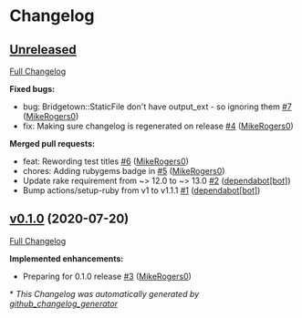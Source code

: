 # Changelog

## [Unreleased](https://github.com/MikeRogers0/bridgetown-minify-html/tree/HEAD)

[Full Changelog](https://github.com/MikeRogers0/bridgetown-minify-html/compare/v0.1.0...HEAD)

**Fixed bugs:**

- bug: Bridgetown::StaticFile don't have output\_ext - so ignoring them [\#7](https://github.com/MikeRogers0/bridgetown-minify-html/pull/7) ([MikeRogers0](https://github.com/MikeRogers0))
- fix: Making sure changelog is regenerated on release [\#4](https://github.com/MikeRogers0/bridgetown-minify-html/pull/4) ([MikeRogers0](https://github.com/MikeRogers0))

**Merged pull requests:**

- feat: Rewording test titles [\#6](https://github.com/MikeRogers0/bridgetown-minify-html/pull/6) ([MikeRogers0](https://github.com/MikeRogers0))
- chores: Adding rubygems badge in [\#5](https://github.com/MikeRogers0/bridgetown-minify-html/pull/5) ([MikeRogers0](https://github.com/MikeRogers0))
- Update rake requirement from ~\> 12.0 to ~\> 13.0 [\#2](https://github.com/MikeRogers0/bridgetown-minify-html/pull/2) ([dependabot[bot]](https://github.com/apps/dependabot))
- Bump actions/setup-ruby from v1 to v1.1.1 [\#1](https://github.com/MikeRogers0/bridgetown-minify-html/pull/1) ([dependabot[bot]](https://github.com/apps/dependabot))

## [v0.1.0](https://github.com/MikeRogers0/bridgetown-minify-html/tree/v0.1.0) (2020-07-20)

[Full Changelog](https://github.com/MikeRogers0/bridgetown-minify-html/compare/5ce9f22631f178ecf164501e7d28d6dee902ce9c...v0.1.0)

**Implemented enhancements:**

- Preparing for 0.1.0 release [\#3](https://github.com/MikeRogers0/bridgetown-minify-html/pull/3) ([MikeRogers0](https://github.com/MikeRogers0))



\* *This Changelog was automatically generated by [github_changelog_generator](https://github.com/github-changelog-generator/github-changelog-generator)*
